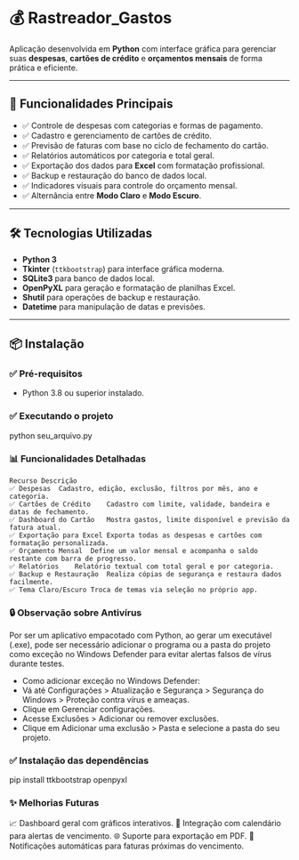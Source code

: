   # 💰 Rastreador_Gastos

Aplicação desenvolvida em **Python** com interface gráfica para gerenciar suas **despesas**, **cartões de crédito** e **orçamentos mensais** de forma prática e eficiente.

---

## 🚀 Funcionalidades Principais

- ✅ Controle de despesas com categorias e formas de pagamento.
- ✅ Cadastro e gerenciamento de cartões de crédito.
- ✅ Previsão de faturas com base no ciclo de fechamento do cartão.
- ✅ Relatórios automáticos por categoria e total geral.
- ✅ Exportação dos dados para **Excel** com formatação profissional.
- ✅ Backup e restauração do banco de dados local.
- ✅ Indicadores visuais para controle do orçamento mensal.
- ✅ Alternância entre **Modo Claro** e **Modo Escuro**.

---

## 🛠️ Tecnologias Utilizadas

- **Python 3**
- **Tkinter** (`ttkbootstrap`) para interface gráfica moderna.
- **SQLite3** para banco de dados local.
- **OpenPyXL** para geração e formatação de planilhas Excel.
- **Shutil** para operações de backup e restauração.
- **Datetime** para manipulação de datas e previsões.

---

## 📦 Instalação

### ✅ Pré-requisitos
- Python 3.8 ou superior instalado.


### ✅ Executando o projeto
python seu_arquivo.py
### 📊 Funcionalidades Detalhadas
    Recurso	Descrição
    ✅ Despesas	Cadastro, edição, exclusão, filtros por mês, ano e categoria.
    ✅ Cartões de Crédito	Cadastro com limite, validade, bandeira e datas de fechamento.
    ✅ Dashboard do Cartão	Mostra gastos, limite disponível e previsão da fatura atual.
    ✅ Exportação para Excel	Exporta todas as despesas e cartões com formatação personalizada.
    ✅ Orçamento Mensal	Define um valor mensal e acompanha o saldo restante com barra de progresso.
    ✅ Relatórios	Relatório textual com total geral e por categoria.
    ✅ Backup e Restauração	Realiza cópias de segurança e restaura dados facilmente.
    ✅ Tema Claro/Escuro	Troca de temas via seleção no próprio app.


### 🔒 Observação sobre Antivírus
Por ser um aplicativo empacotado com Python, ao gerar um executável (.exe), pode ser necessário adicionar o programa ou a pasta do projeto como exceção no Windows Defender para evitar alertas falsos de vírus durante testes.

- Como adicionar exceção no Windows Defender:
- Vá até Configurações > Atualização e Segurança > Segurança do Windows > Proteção contra vírus e ameaças.
- Clique em Gerenciar configurações.
- Acesse Exclusões > Adicionar ou remover exclusões.
- Clique em Adicionar uma exclusão > Pasta e selecione a pasta do seu projeto.

### ✅ Instalação das dependências

pip install ttkbootstrap openpyxl

### ✨ Melhorias Futuras
📈 Dashboard geral com gráficos interativos.
📅 Integração com calendário para alertas de vencimento.
🌐 Suporte para exportação em PDF.
🔔 Notificações automáticas para faturas próximas do vencimento.



